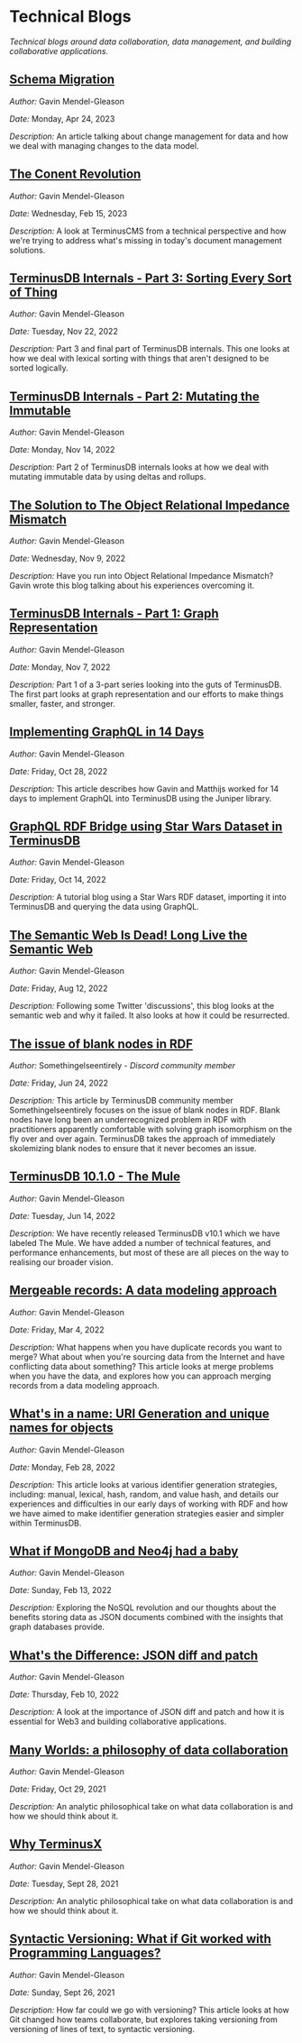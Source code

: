 # Technical Blogs
*Technical blogs around data collaboration, data management, and building collaborative applications.*

## [Schema Migration](https://github.com/terminusdb/technical-blogs/blob/main/blogs/schema-migration.md)
*Author:* Gavin Mendel-Gleason

*Date:* Monday, Apr 24, 2023

*Description:*
An article talking about change management for data and how we deal with managing changes to the data model.

## [The Conent Revolution](https://terminusdb.com/blog/content-revolution/)
*Author:* Gavin Mendel-Gleason

*Date:* Wednesday, Feb 15, 2023

*Description:*
A look at TerminusCMS from a technical perspective and how we're trying to address what's missing in today's document management solutions.

## [TerminusDB Internals - Part 3: Sorting Every Sort of Thing](https://terminusdb.com/blog/terminusdb-internals-3/)
*Author:* Gavin Mendel-Gleason

*Date:* Tuesday, Nov 22, 2022

*Description:*
Part 3 and final part of TerminusDB internals. This one looks at how we deal with lexical sorting with things that aren't designed to be sorted logically.

## [TerminusDB Internals - Part 2: Mutating the Immutable](https://terminusdb.com/blog/terminusdb-internals-2/)
*Author:* Gavin Mendel-Gleason

*Date:* Monday, Nov 14, 2022

*Description:*
Part 2 of TerminusDB internals looks at how we deal with mutating immutable data by using deltas and rollups.

## [The Solution to The Object Relational Impedance Mismatch](https://terminusdb.com/blog/object-relational-impedance-mismatch/)
*Author:* Gavin Mendel-Gleason

*Date:* Wednesday, Nov 9, 2022

*Description:*
Have you run into Object Relational Impedance Mismatch? Gavin wrote this blog talking about his experiences overcoming it.

## [TerminusDB Internals - Part 1: Graph Representation](https://terminusdb.com/blog/terminusdb-internals/)
*Author:* Gavin Mendel-Gleason

*Date:* Monday, Nov 7, 2022

*Description:*
Part 1 of a 3-part series looking into the guts of TerminusDB. The first part looks at graph representation and our efforts to make things smaller, faster, and stronger.

## [Implementing GraphQL in 14 Days](https://terminusdb.com/blog/implement-graphql-in-fourteen-days/)
*Author:* Gavin Mendel-Gleason

*Date:* Friday, Oct 28, 2022

*Description:*
This article describes how Gavin and Matthijs worked for 14 days to implement GraphQL into TerminusDB using the Juniper library.

## [GraphQL RDF Bridge using Star Wars Dataset in TerminusDB](https://terminusdb.com/blog/graphql-rdf-bridge-using-star-wars-dataset/)
*Author:* Gavin Mendel-Gleason

*Date:* Friday, Oct 14, 2022

*Description:*
A tutorial blog using a Star Wars RDF dataset, importing it into TerminusDB and querying the data using GraphQL.

## [The Semantic Web Is Dead! Long Live the Semantic Web](https://terminusdb.com/blog/the-semantic-web-is-dead/)
*Author:* Gavin Mendel-Gleason

*Date:* Friday, Aug 12, 2022

*Description:*
Following some Twitter 'discussions', this blog looks at the semantic web and why it failed. It also looks at how it could be resurrected.

## [The issue of blank nodes in RDF](https://github.com/terminusdb/technical-blogs/blob/main/blogs/blank_nodes_in_rdf.md)
*Author:* Somethingelseentirely - *Discord community member*

*Date:* Friday, Jun 24, 2022

*Description:*
This article by TerminusDB community member Somethingelseentirely focuses on the issue of blank nodes in RDF. Blank nodes have long been an underrecognized problem in RDF with practitioners apparently comfortable with solving graph isomorphism on the fly over and over again. TerminusDB takes the approach of immediately skolemizing blank nodes to ensure that it never becomes an issue.

## [TerminusDB 10.1.0 - The Mule](https://github.com/terminusdb/technical-blogs/blob/main/blogs/terminusdb-10.1.0-the-mule.md)
*Author:* Gavin Mendel-Gleason

*Date:* Tuesday, Jun 14, 2022

*Description:*
We have recently released TerminusDB v10.1 which we have labeled The Mule. We have added a number of technical features, and performance enhancements, but most of these are all pieces on the way to realising our broader vision.

## [Mergeable records: A data modeling approach](https://github.com/terminusdb/technical-blogs/blob/main/blogs/mergeable_records.md)
*Author:* Gavin Mendel-Gleason

*Date:* Friday, Mar 4, 2022

*Description:*
What happens when you have duplicate records you want to merge? What about when you're sourcing data from the Internet and have conflicting data about something? This article looks at merge problems when you have the data, and explores how you can approach merging records from a data modeling approach. 

## [What's in a name: URI Generation and unique names for objects](https://github.com/terminusdb/technical-blogs/blob/main/blogs/whats_in_a_name.md)
*Author:* Gavin Mendel-Gleason

*Date:* Monday, Feb 28, 2022

*Description:*
This article looks at various identifier generation strategies, including: manual, lexical, hash, random, and value hash, and details our experiences and difficulties in our early days of working with RDF and how we have aimed to make identifier generation strategies easier and simpler within TerminusDB. 

## [What if MongoDB and Neo4j had a baby](./blogs/mongo_neo4j_terminusx.md)
*Author:* Gavin Mendel-Gleason

*Date:* Sunday, Feb 13, 2022

*Description:*
Exploring the NoSQL revolution and our thoughts about the benefits storing data as JSON documents combined with the insights that  graph databases provide. 

## [What's the Difference: JSON diff and patch](./blogs/json_diff_and_patch.md)
*Author:* Gavin Mendel-Gleason

*Date:* Thursday, Feb 10, 2022

*Description:*
A look at the importance of JSON diff and patch and how it is essential for Web3 and building collaborative applications. 

## [Many Worlds: a philosophy of data collaboration](./blogs/many_worlds.md)
*Author:* Gavin Mendel-Gleason

*Date:* Friday, Oct 29, 2021

*Description:*
An analytic philosophical take on what data collaboration is and how we should think about it.

## [Why TerminusX](./blogs/why_terminusx.md)
*Author:* Gavin Mendel-Gleason

*Date:* Tuesday, Sept 28, 2021

*Description:*
An analytic philosophical take on what data collaboration is and how we should think about it.

## [Syntactic Versioning: What if Git worked with Programming Languages?](./blogs/syntactic_versioning.md)
*Author:* Gavin Mendel-Gleason

*Date:* Sunday, Sept 26, 2021

*Description:*
How far could we go with versioning? This article looks at how Git changed how teams collaborate, but explores taking versioning from versioning of lines of text, to syntactic versioning.

